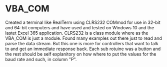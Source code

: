 # VBA_COM
Created a terminal like RealTerm using CLRS232 COMmod for use in 32-bit and 64-bit computers and have used and tested on Windows 10 and the lastet Excel 365 application. CLRS232 is a class module where as the VBA_COM is just a module. Found many examples out there just to read and parse the data stream. But this one is more for controllers that want to talk to and get an immediate response back. Each sub rotuine was a button and the rest should be self explanitory on how where to put the values for the baud rate and such, in column "P".
